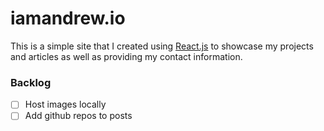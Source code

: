 # iamandrew.io
This is a simple site that I created using [React.js](https://facebook.github.io/react/) to showcase my projects and articles as well as providing my contact information.

### Backlog
- [ ] Host images locally
- [ ] Add github repos to posts
